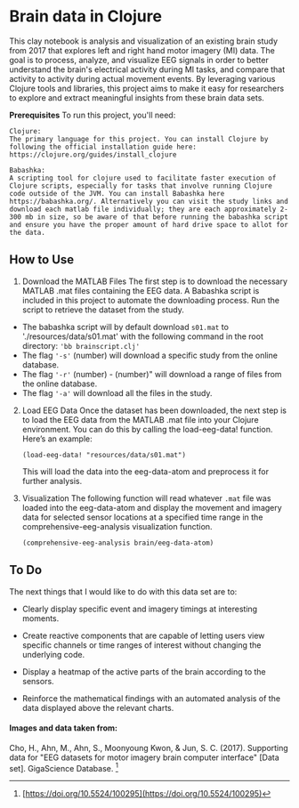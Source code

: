 # Brain data in Clojure
This clay notebook is analysis and visualization of an existing brain study from 2017 that explores left and right hand motor imagery (MI) data. The goal is to process, analyze, and visualize EEG signals in order to better understand the brain's electrical activity during MI tasks, and compare that activity to activity during actual movement events. By leveraging various Clojure tools and libraries, this project aims to make it easy for researchers to explore and extract meaningful insights from these brain data sets.

__Prerequisites__ 
    To run this project, you'll need:

    Clojure: 
    The primary language for this project. You can install Clojure by following the official installation guide here: https://clojure.org/guides/install_clojure

    Babashka: 
    A scripting tool for clojure used to facilitate faster execution of Clojure scripts, especially for tasks that involve running Clojure code outside of the JVM. You can install Babashka here https://babashka.org/. Alternatively you can visit the study links and download each matlab file individually; they are each approximately 2-300 mb in size, so be aware of that before running the babashka script and ensure you have the proper amount of hard drive space to allot for the data.

## How to Use
1. Download the MATLAB Files
The first step is to download the necessary MATLAB .mat files containing the EEG data. A Babashka script is included in this project to automate the downloading process. Run the script to retrieve the dataset from the study.
  - The babashka script will by default download `s01.mat` to './resources/data/s01.mat' with the following command in the root directory: `'bb brainscript.clj'`
  - The flag `'-s'` (number) will download a specific study from the online database.
  - The flag `'-r'` (number) - (number)" will download a range of files from the online database.
  - The flag `'-a'` will download all the files in the study.

2. Load EEG Data
Once the dataset has been downloaded, the next step is to load the EEG data from the MATLAB .mat file into your Clojure environment. You can do this by calling the load-eeg-data! function. Here’s an example:

   `(load-eeg-data! "resources/data/s01.mat")`

    This will load the data into the eeg-data-atom and preprocess it for further analysis.

3. Visualization
The following function will read whatever `.mat` file was loaded into the eeg-data-atom and display the movement and imagery data for selected sensor locations at a specified time range in the comprehensive-eeg-analysis visualization function.

   `(comprehensive-eeg-analysis brain/eeg-data-atom)`

## To Do
The next things that I would like to do with this data set are to:

- Clearly display specific event and imagery timings at interesting moments.

- Create reactive components that are capable of letting users view specific channels or time ranges of interest without changing the underlying code.

- Display a heatmap of the active parts of the brain according to the sensors.

- Reinforce the mathematical findings with an automated analysis of the data displayed above the relevant charts.

#### Images and data taken from:
Cho, H., Ahn, M., Ahn, S., Moonyoung Kwon, & Jun, S. C. (2017). Supporting data for "EEG datasets for motor imagery brain computer interface" [Data set]. GigaScience Database. [^1]

[^1]: [https://doi.org/10.5524/100295](https://doi.org/10.5524/100295)